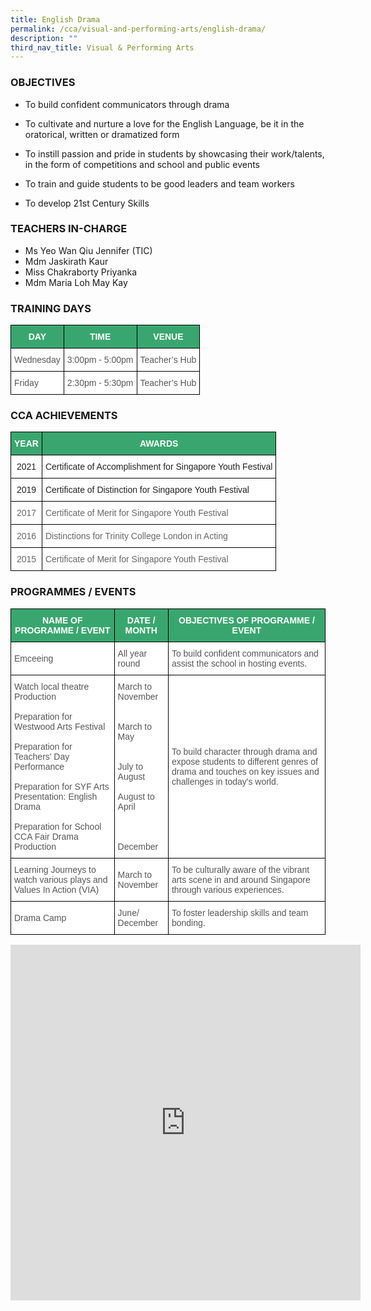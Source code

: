 ```yaml
---
title: English Drama
permalink: /cca/visual-and-performing-arts/english-drama/
description: ""
third_nav_title: Visual & Performing Arts
---
```

### OBJECTIVES

*   To build confident communicators through drama
*   To cultivate and nurture a love for the English Language, be it in the oratorical, written or dramatized form
*   To instill passion and pride in students by showcasing their work/talents, in the form of competitions and school and public events  
    
*   To train and guide students to be good leaders and team workers
*   To develop 21st Century Skills

  

### TEACHERS IN-CHARGE

*   Ms Yeo Wan Qiu Jennifer (TIC)
*   Mdm Jaskirath Kaur
*   Miss Chakraborty Priyanka&nbsp;  
*   Mdm Maria Loh May Kay
    

  

### TRAINING DAYS
<style type="text/css">
.tg  {border-collapse:collapse;border-spacing:0;}
.tg td{border-color:black;border-style:solid;border-width:1px;font-family:Arial, sans-serif;font-size:14px;
  overflow:hidden;padding:10px 5px;word-break:normal;}
.tg th{border-color:black;border-style:solid;border-width:1px;font-family:Arial, sans-serif;font-size:14px;
  font-weight:normal;overflow:hidden;padding:10px 5px;word-break:normal;}
.tg .tg-k0s0{background-color:#3AA66F;color:#FFF;font-weight:bold;text-align:center;vertical-align:middle}
.tg .tg-mwz3{background-color:#FFF;color:#565656;text-align:left;vertical-align:middle}
</style>
<table class="tg">
<thead>
  <tr>
    <th class="tg-k0s0"><span style="color:#FFF;background-color:#3AA66F">DAY</span></th>
    <th class="tg-k0s0"><span style="color:#FFF;background-color:#3AA66F">TIME</span></th>
    <th class="tg-k0s0"><span style="color:#FFF;background-color:#3AA66F">VENUE</span></th>
  </tr>
</thead>
<tbody>
  <tr>
    <td class="tg-mwz3"><span style="color:#565656">Wednesday</span></td>
    <td class="tg-mwz3"><span style="color:#565656">3:00pm - 5:00pm</span></td>
    <td class="tg-mwz3"><span style="color:#565656">Teacher’s Hub</span></td>
  </tr>
  <tr>
    <td class="tg-mwz3"><span style="color:#565656">Friday</span></td>
    <td class="tg-mwz3"><span style="color:#565656">2:30pm - 5:30pm</span></td>
    <td class="tg-mwz3"><span style="color:#565656">Teacher’s Hub</span></td>
  </tr>
</tbody>
</table>

### CCA ACHIEVEMENTS

<style type="text/css">
.tg  {border-collapse:collapse;border-spacing:0;}
.tg td{border-color:black;border-style:solid;border-width:1px;font-family:Arial, sans-serif;font-size:14px;
  overflow:hidden;padding:10px 5px;word-break:normal;}
.tg th{border-color:black;border-style:solid;border-width:1px;font-family:Arial, sans-serif;font-size:14px;
  font-weight:normal;overflow:hidden;padding:10px 5px;word-break:normal;}
.tg .tg-k0s0{background-color:#3AA66F;color:#FFF;font-weight:bold;text-align:center;vertical-align:middle}
.tg .tg-a3j2{background-color:#FFF;color:#222;text-align:center;vertical-align:middle}
.tg .tg-1ppo{background-color:#FFF;color:#222;text-align:left;vertical-align:middle}
.tg .tg-tsok{background-color:#FFF;color:#222;text-align:left;vertical-align:top}
.tg .tg-zqva{background-color:#FFF;color:#666;text-align:center;vertical-align:top}
.tg .tg-cmm0{background-color:#FFF;color:#666;text-align:left;vertical-align:top}
</style>
<table class="tg">
<thead>
  <tr>
    <th class="tg-k0s0"><span style="color:#FFF;background-color:#3AA66F">YEAR</span></th>
    <th class="tg-k0s0"><span style="color:#FFF;background-color:#3AA66F">AWARDS</span><br></th>
  </tr>
</thead>
<tbody>
  <tr>
    <td class="tg-a3j2"><span style="color:#222;background-color:#FFF">2021</span></td>
    <td class="tg-1ppo"><span style="color:#222;background-color:#FFF">Certificate of Accomplishment for Singapore Youth Festival</span></td>
  </tr>
  <tr>
    <td class="tg-a3j2"><span style="color:#222;background-color:#FFF">2019</span></td>
    <td class="tg-tsok"><span style="color:#222;background-color:#FFF">Certificate of Distinction for Singapore Youth Festival </span></td>
  </tr>
  <tr>
    <td class="tg-zqva">2017</td>
    <td class="tg-cmm0">Certificate of Merit for Singapore Youth Festival</td>
  </tr>
  <tr>
    <td class="tg-zqva">2016</td>
    <td class="tg-cmm0">Distinctions for Trinity College London in Acting<br></td>
  </tr>
  <tr>
    <td class="tg-zqva">2015</td>
    <td class="tg-cmm0">Certificate of Merit for Singapore Youth Festival</td>
  </tr>
</tbody>
</table>

### PROGRAMMES / EVENTS

<style type="text/css">
.tg  {border-collapse:collapse;border-spacing:0;}
.tg td{border-color:black;border-style:solid;border-width:1px;font-family:Arial, sans-serif;font-size:14px;
  overflow:hidden;padding:10px 5px;word-break:normal;}
.tg th{border-color:black;border-style:solid;border-width:1px;font-family:Arial, sans-serif;font-size:14px;
  font-weight:normal;overflow:hidden;padding:10px 5px;word-break:normal;}
.tg .tg-61iw{background-color:#FFF;color:#F00;text-align:left;vertical-align:top}
.tg .tg-k0s0{background-color:#3AA66F;color:#FFF;font-weight:bold;text-align:center;vertical-align:middle}
.tg .tg-mwz3{background-color:#FFF;color:#565656;text-align:left;vertical-align:middle}
.tg .tg-njgx{background-color:#FFF;color:#565656;text-align:left;vertical-align:top}
</style>
<table class="tg">
<thead>
  <tr>
    <th class="tg-k0s0"><span style="color:#FFF;background-color:#3AA66F">NAME OF PROGRAMME / EVENT</span></th>
    <th class="tg-k0s0"><span style="color:#FFF;background-color:#3AA66F">DATE / MONTH</span></th>
    <th class="tg-k0s0"><span style="color:#FFF;background-color:#3AA66F">OBJECTIVES OF PROGRAMME / EVENT</span></th>
  </tr>
</thead>
<tbody>
  <tr>
    <td class="tg-mwz3"><span style="color:#565656">Emceeing</span></td>
    <td class="tg-mwz3"><span style="color:#565656">All year round</span></td>
    <td class="tg-mwz3"><span style="color:#565656">To build confident communicators and assist the school in hosting events.</span></td>
  </tr>
  <tr>
    <td class="tg-njgx">Watch local theatre Production<br><br>Preparation for Westwood Arts Festival<br><br>Preparation for Teachers' Day Performance<br><br>Preparation for SYF Arts Presentation: English Drama<br><br>Preparation for School CCA Fair Drama Production<br></td>
    <td class="tg-mwz3"><span style="color:#565656">March to November</span><br><br><br><span style="color:#565656">March to May</span><br><br><br><span style="color:#565656">July to August</span><br><br>August to April<br><br><br><br>December<br></td>
    <td class="tg-mwz3"><span style="color:#565656">To build character through drama and expose students to different genres of drama and touches on key issues and challenges in today's world. </span></td>
  </tr>
  <tr>
    <td class="tg-mwz3"><span style="color:#565656">Learning Journeys to watch various plays and Values In Action (VIA)</span></td>
    <td class="tg-mwz3"><span style="color:#565656">March to November</span></td>
    <td class="tg-61iw"><span style="color:#565656">To be culturally aware of the vibrant arts scene in and around Singapore through various experiences. </span></td>
  </tr>
  <tr>
    <td class="tg-mwz3"><span style="color:#565656">Drama Camp</span></td>
    <td class="tg-mwz3"><span style="color:#565656">June/ December</span></td>
    <td class="tg-mwz3"><span style="color:#565656">To foster leadership skills and team bonding.</span></td>
  </tr>
</tbody>
</table>

<iframe allowfullscreen="true" height="569" width="560" frameborder="0" src="https://docs.google.com/presentation/d/e/2PACX-1vSiviFgTIiAHi21Cev4NtGwgE6P8Dz8WocvaXzv0k29U-WLcY2zMWltCx-k6QnAtzny6ytr1Y0Uva_L/embed?start=true&amp;loop=true&amp;delayms=3000"></iframe>